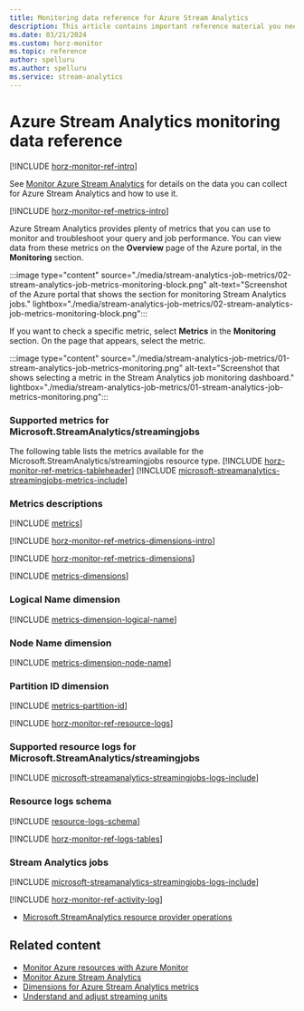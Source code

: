 ```yaml
---
title: Monitoring data reference for Azure Stream Analytics
description: This article contains important reference material you need when you monitor Azure Stream Analytics.
ms.date: 03/21/2024
ms.custom: horz-monitor
ms.topic: reference
author: spelluru
ms.author: spelluru
ms.service: stream-analytics
---
```


# Azure Stream Analytics monitoring data reference

[!INCLUDE [horz-monitor-ref-intro](~/reusable-content/ce-skilling/azure/includes/azure-monitor/horizontals/horz-monitor-ref-intro.md)]

See [Monitor Azure Stream Analytics](monitor-azure-stream-analytics.md) for details on the data you can collect for Azure Stream Analytics and how to use it.

[!INCLUDE [horz-monitor-ref-metrics-intro](~/reusable-content/ce-skilling/azure/includes/azure-monitor/horizontals/horz-monitor-ref-metrics-intro.md)]

Azure Stream Analytics provides plenty of metrics that you can use to monitor and troubleshoot your query and job performance. You can view data from these metrics on the **Overview** page of the Azure portal, in the **Monitoring** section.  

:::image type="content" source="./media/stream-analytics-job-metrics/02-stream-analytics-job-metrics-monitoring-block.png" alt-text="Screenshot of the Azure portal that shows the section for monitoring Stream Analytics jobs." lightbox="./media/stream-analytics-job-metrics/02-stream-analytics-job-metrics-monitoring-block.png":::

If you want to check a specific metric, select **Metrics** in the **Monitoring** section. On the page that appears, select the metric.

:::image type="content" source="./media/stream-analytics-job-metrics/01-stream-analytics-job-metrics-monitoring.png" alt-text="Screenshot that shows selecting a metric in the Stream Analytics job monitoring dashboard." lightbox="./media/stream-analytics-job-metrics/01-stream-analytics-job-metrics-monitoring.png":::

### Supported metrics for Microsoft.StreamAnalytics/streamingjobs
The following table lists the metrics available for the Microsoft.StreamAnalytics/streamingjobs resource type.
[!INCLUDE [horz-monitor-ref-metrics-tableheader](~/reusable-content/ce-skilling/azure/includes/azure-monitor/horizontals/horz-monitor-ref-metrics-tableheader.md)]
[!INCLUDE [microsoft-streamanalytics-streamingjobs-metrics-include](~/reusable-content/ce-skilling/azure/includes/azure-monitor/reference/metrics/microsoft-streamanalytics-streamingjobs-metrics-include.md)]

### Metrics descriptions

[!INCLUDE [metrics](./includes/metrics.md)]

[!INCLUDE [horz-monitor-ref-metrics-dimensions-intro](~/reusable-content/ce-skilling/azure/includes/azure-monitor/horizontals/horz-monitor-ref-metrics-dimensions-intro.md)]

[!INCLUDE [horz-monitor-ref-metrics-dimensions](~/reusable-content/ce-skilling/azure/includes/azure-monitor/horizontals/horz-monitor-ref-metrics-dimensions.md)]

[!INCLUDE [metrics-dimensions](./includes/metrics-dimensions.md)]

### Logical Name dimension

[!INCLUDE [metrics-dimension-logical-name](./includes/metrics-dimension-logical-name.md)]

### Node Name dimension

[!INCLUDE [metrics-dimension-node-name](./includes/metrics-dimension-node-name.md)]

### Partition ID dimension

[!INCLUDE [metrics-partition-id](./includes/metrics-dimension-partition-id.md)]

[!INCLUDE [horz-monitor-ref-resource-logs](~/reusable-content/ce-skilling/azure/includes/azure-monitor/horizontals/horz-monitor-ref-resource-logs.md)]

### Supported resource logs for Microsoft.StreamAnalytics/streamingjobs
[!INCLUDE [microsoft-streamanalytics-streamingjobs-logs-include](~/reusable-content/ce-skilling/azure/includes/azure-monitor/reference/logs/microsoft-streamanalytics-streamingjobs-logs-include.md)]

### Resource logs schema

[!INCLUDE [resource-logs-schema](./includes/resource-logs-schema.md)]

[!INCLUDE [horz-monitor-ref-logs-tables](~/reusable-content/ce-skilling/azure/includes/azure-monitor/horizontals/horz-monitor-ref-logs-tables.md)]

### Stream Analytics jobs
[!INCLUDE [microsoft-streamanalytics-streamingjobs-logs-include](~/reusable-content/ce-skilling/azure/includes/azure-monitor/reference/logs/microsoft-streamanalytics-streamingjobs-logs-include.md)]

[!INCLUDE [horz-monitor-ref-activity-log](~/reusable-content/ce-skilling/azure/includes/azure-monitor/horizontals/horz-monitor-ref-activity-log.md)]
- [Microsoft.StreamAnalytics resource provider operations](../role-based-access-control/permissions/internet-of-things.md#microsoftstreamanalytics)

## Related content

- [Monitor Azure resources with Azure Monitor](../azure-monitor/essentials/monitor-azure-resource.md)
- [Monitor Azure Stream Analytics](monitor-azure-stream-analytics.md)
- [Dimensions for Azure Stream Analytics metrics](monitor-azure-stream-analytics-reference.md#metric-dimensions)
- [Understand and adjust streaming units](stream-analytics-streaming-unit-consumption.md)
